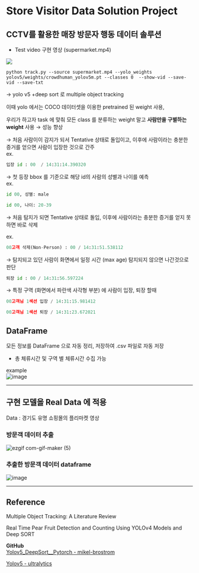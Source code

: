 # Store Visitor Data Solution Project
## CCTV를 활용한 매장 방문자 행동 데이터 솔루션

- Test video 구현 영상  (supermarket.mp4)

<a href='https://ifh.cc/v-ySbzKI' target='_blank'><img src='https://ifh.cc/g/ySbzKI.gif' border='0'></a>


```
python track.py --source supermarket.mp4 --yolo_weights yolov5/weights/crowdhuman_yolov5m.pt --classes 0  --show-vid --save-vid --save-txt
```



→ yolo v5 +deep sort 로 multiple object tracking

이때 yolo 에서는 COCO 데이터셋을 이용한 pretrained 된 weight 사용, 

우리가 하고자 task 에 맞춰  모든 class 를 분류하는 weight 말고  **사람만을 구별하는 weight** 사용 → 성능 향상

→ 처음 사람이이 감지가 되서 Tentative 상태로 돌입이고, 이후에 사람이라는 충분한 증거를 얻으면 사람이 입장한 것으로 간주  
ex.

```python
입장 id : 00  / 14:31:14.390320 
```
→ 첫 등장 bbox 를 기준으로 해당 id의 사람의 성별과 나이를 예측  
ex.

```python
id 00, 성별: male
```

```python
id 00, 나이: 20-39
```


→  처음 탐지가 되면 Tentative 상태로 돌입, 이후에 사람이라는 충분한 증거를 얻지 못하면 바로 삭제

ex. 

```python
00고객 삭제(Non-Person) : 00 / 14:31:51.538112
```

→ 탐지되고 있던 사람이 화면에서 일정 시간 (max age) 탐지되지 않으면 나간것으로 판단

```python
퇴장 id : 00 / 14:31:56.597224
```

→ 특정 구역 (화면에서 파란색 사각형 부분) 에 사람이 입장, 퇴장 할때

```python
00고객님 1섹션 입장 / 14:31:15.981412
```

```python
00고객님 1섹션 퇴장 / 14:31:23.672021
```




## DataFrame

모든 정보를 DataFrame 으로 자동 정리, 저장하여 .csv 파일로 자동 저장

- 총 체류시간 및 구역 별 체류시간 수집 가능



example  
![image](https://user-images.githubusercontent.com/84179578/142957803-69d52bbb-103c-4d64-9892-1a01a050d818.png)


----

## 구현 모델을  Real Data 에 적용

Data : 경기도 유명 쇼핑몰의 플리마켓 영상 

### 방문객 데이터 추출

![ezgif com-gif-maker (5)](https://user-images.githubusercontent.com/84179578/145836221-4951c41d-0876-4e0d-b294-7af2a5f8d565.gif)


  



### 추출한 방문객 데이터 dataframe

![image](https://user-images.githubusercontent.com/84179578/145829108-5236c6ff-02de-4c90-8637-8fcae12d8c42.png)






----
## Reference

Multiple Object Tracking: A Literature Review
    

Real Time Pear Fruit Detection and Counting Using YOLOv4 Models and Deep SORT


__GitHub__  
[Yolov5_DeepSort__Pytorch - mikel-brostrom](https://github.com/mikel-brostrom/Yolov5_DeepSort_Pytorch)

[Yolov5 - ultralytics](https://github.com/ultralytics/yolov5)
